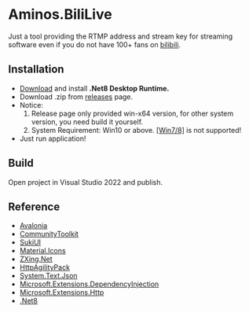 # Aminos.BiliLive
Just a tool providing the RTMP address and stream key for streaming software even if you do not have 100+ fans on [bilibili](https://www.bilibili.com).
## Installation
- [Download](https://dotnet.microsoft.com/zh-cn/download/dotnet/8.0) and install __.Net8 Desktop Runtime.__
- Download .zip from [releases](https://github.com/AYui124/Aminos.BiliLive/releases) page.
- Notice:
  1. Release page only provided win-x64 version, for other system version, you need build it yourself.
  2. System Requirement: Win10 or above. [[Win7/8]](https://github.com/dotnet/runtime/issues/79469#issuecomment-1371202114) is not supported!
- Just run application! 
## Build
Open project in Visual Studio 2022 and publish.
## Reference
- [Avalonia](https://github.com/avaloniaui/avalonia)
- [CommunityToolkit](https://github.com/CommunityToolkit/dotnet)
- [SukiUI](https://github.com/kikipoulet/SukiUI)
- [Material.Icons](https://github.com/SKProCH/Material.Icons)
- [ZXing.Net](https://github.com/micjahn/ZXing.Net/)
- [HttpAgilityPack](http://html-agility-pack.net)
- [System.Text.Json](https://dot.net/)
- [Microsoft.Extensions.DependencyInjection](https://dot.net/)
- [Microsoft.Extensions.Http](https://dot.net/)
- [.Net8](https://dot.net/)




